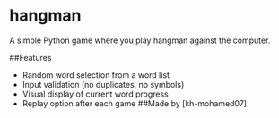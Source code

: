 # hangman
A simple Python game where you play hangman against the computer. 

##Features
- Random word selection from a word list
- Input validation (no duplicates, no symbols)
- Visual display of current word progress
- Replay option after each game
##Made by [kh-mohamed07]
